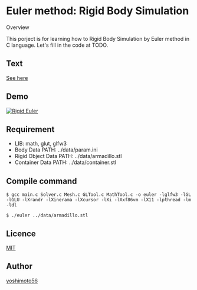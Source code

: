 Euler method: Rigid Body Simulation
====

Overview

This porject is for learning how to Rigid Body Simulation by Euler method in C language. Let's fill in the code at TODO.

## Text
[See here](https://github.com/yoshimoto56/rigideuler/blob/master/text/EULER_text.pdf)

## Demo
[![Rigid Euler](https://img.youtube.com/vi/Ay6StTZ5N_I/0.jpg)](https://www.youtube.com/watch?v=Ay6StTZ5N_I "Rigid Euler")

## Requirement

- LIB: math, glut, glfw3
- Body Data PATH: ../data/param.ini
- Rigid Object Data PATH: ../data/armadillo.stl
- Container Data PATH: ../data/container.stl

## Compile command

    $ gcc main.c Solver.c Mesh.c GLTool.c MathTool.c -o euler -lglfw3 -lGL -lGLU -lXrandr -lXinerama -lXcursor -lXi -lXxf86vm -lX11 -lpthread -lm -ldl

    $ ./euler ../data/armadillo.stl

## Licence

[MIT](https://github.com/yoshimoto56/rigideuler/blob/master/LICENSE)

## Author

[yoshimoto56](https://github.com/yoshimoto56)
